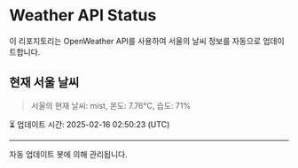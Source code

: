 
# Weather API Status

이 리포지토리는 OpenWeather API를 사용하여 서울의 날씨 정보를 자동으로 업데이트합니다.

## 현재 서울 날씨
> 서울의 현재 날씨: mist, 온도: 7.76°C, 습도: 71%

⏳ 업데이트 시간: 2025-02-16 02:50:23 (UTC)

---
자동 업데이트 봇에 의해 관리됩니다.
